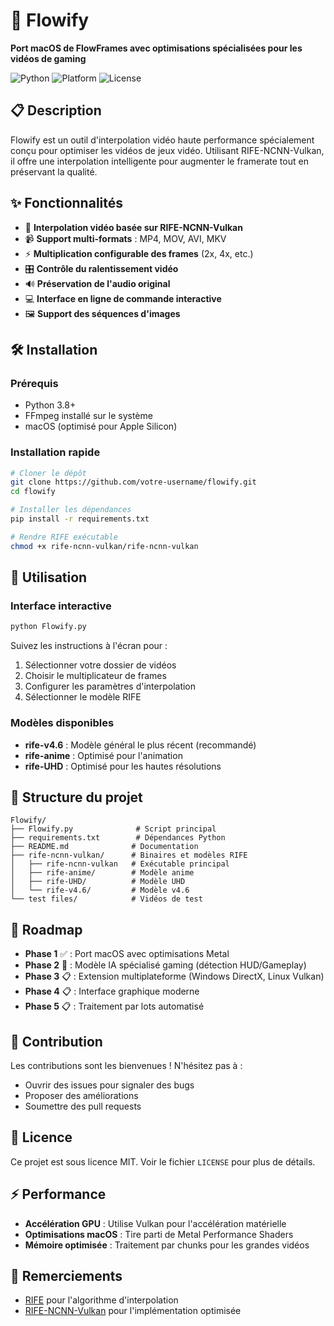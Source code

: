 # 🌊 Flowify

**Port macOS de FlowFrames avec optimisations spécialisées pour les vidéos de gaming**

![Python](https://img.shields.io/badge/python-3.8+-blue.svg)
![Platform](https://img.shields.io/badge/platform-macOS-lightgrey.svg)
![License](https://img.shields.io/badge/license-MIT-green.svg)

## 📋 Description

Flowify est un outil d'interpolation vidéo haute performance spécialement conçu pour optimiser les vidéos de jeux vidéo. Utilisant RIFE-NCNN-Vulkan, il offre une interpolation intelligente pour augmenter le framerate tout en préservant la qualité.

## ✨ Fonctionnalités

- 🚀 **Interpolation vidéo basée sur RIFE-NCNN-Vulkan**
- 📹 **Support multi-formats** : MP4, MOV, AVI, MKV
- ⚡ **Multiplication configurable des frames** (2x, 4x, etc.)
- 🎛️ **Contrôle du ralentissement vidéo**
- 🔊 **Préservation de l'audio original**
- 💻 **Interface en ligne de commande interactive**
- 🖼️ **Support des séquences d'images**

## 🛠️ Installation

### Prérequis
- Python 3.8+
- FFmpeg installé sur le système
- macOS (optimisé pour Apple Silicon)

### Installation rapide
```bash
# Cloner le dépôt
git clone https://github.com/votre-username/flowify.git
cd flowify

# Installer les dépendances
pip install -r requirements.txt

# Rendre RIFE exécutable
chmod +x rife-ncnn-vulkan/rife-ncnn-vulkan
```

## 🎯 Utilisation

### Interface interactive
```bash
python Flowify.py
```

Suivez les instructions à l'écran pour :
1. Sélectionner votre dossier de vidéos
2. Choisir le multiplicateur de frames
3. Configurer les paramètres d'interpolation
4. Sélectionner le modèle RIFE

### Modèles disponibles
- **rife-v4.6** : Modèle général le plus récent (recommandé)
- **rife-anime** : Optimisé pour l'animation
- **rife-UHD** : Optimisé pour les hautes résolutions

## 📁 Structure du projet

```
Flowify/
├── Flowify.py              # Script principal
├── requirements.txt        # Dépendances Python
├── README.md              # Documentation
├── rife-ncnn-vulkan/      # Binaires et modèles RIFE
│   ├── rife-ncnn-vulkan   # Exécutable principal
│   ├── rife-anime/        # Modèle anime
│   ├── rife-UHD/          # Modèle UHD
│   └── rife-v4.6/         # Modèle v4.6
└── test files/            # Vidéos de test
```

## 🚀 Roadmap

- **Phase 1** ✅ : Port macOS avec optimisations Metal
- **Phase 2** 🔄 : Modèle IA spécialisé gaming (détection HUD/Gameplay)  
- **Phase 3** 📋 : Extension multiplateforme (Windows DirectX, Linux Vulkan)
- **Phase 4** 📋 : Interface graphique moderne
- **Phase 5** 📋 : Traitement par lots automatisé

## 🤝 Contribution

Les contributions sont les bienvenues ! N'hésitez pas à :
- Ouvrir des issues pour signaler des bugs
- Proposer des améliorations
- Soumettre des pull requests

## 📄 Licence

Ce projet est sous licence MIT. Voir le fichier `LICENSE` pour plus de détails.

## ⚡ Performance

- **Accélération GPU** : Utilise Vulkan pour l'accélération matérielle
- **Optimisations macOS** : Tire parti de Metal Performance Shaders
- **Mémoire optimisée** : Traitement par chunks pour les grandes vidéos

## 🙏 Remerciements

- [RIFE](https://github.com/megvii-research/ECCV2022-RIFE) pour l'algorithme d'interpolation
- [RIFE-NCNN-Vulkan](https://github.com/nihui/rife-ncnn-vulkan) pour l'implémentation optimisée

